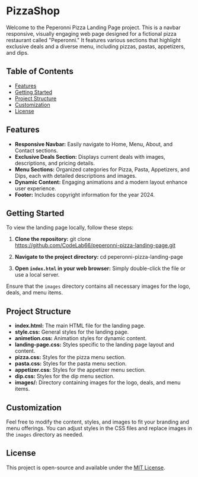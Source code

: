 # PizzaShop

Welcome to the Peperonni Pizza Landing Page project. This is a navbar responsive, visually engaging web page designed for a fictional pizza restaurant called "Peperonni." It features various sections that highlight exclusive deals and a diverse menu, including pizzas, pastas, appetizers, and dips.

## Table of Contents

- [Features](#features)
- [Getting Started](#getting-started)
- [Project Structure](#project-structure)
- [Customization](#customization)
- [License](#license)

## Features

- **Responsive Navbar:** Easily navigate to Home, Menu, About, and Contact sections.
- **Exclusive Deals Section:** Displays current deals with images, descriptions, and pricing details.
- **Menu Sections:** Organized categories for Pizza, Pasta, Appetizers, and Dips, each with detailed descriptions and images.
- **Dynamic Content:** Engaging animations and a modern layout enhance user experience.
- **Footer:** Includes copyright information for the year 2024.

## Getting Started

To view the landing page locally, follow these steps:

1. **Clone the repository:**
   git clone https://github.com/CodeLab66/peperonni-pizza-landing-page.git

2. **Navigate to the project directory:**
   cd peperonni-pizza-landing-page

3. **Open `index.html` in your web browser:**
   Simply double-click the file or use a local server.

Ensure that the `images` directory contains all necessary images for the logo, deals, and menu items.

## Project Structure

- **index.html:** The main HTML file for the landing page.
- **style.css:** General styles for the landing page.
- **animetion.css:** Animation styles for dynamic content.
- **landing-page.css:** Styles specific to the landing page layout and content.
- **pizza.css:** Styles for the pizza menu section.
- **pasta.css:** Styles for the pasta menu section.
- **appetizer.css:** Styles for the appetizer menu section.
- **dip.css:** Styles for the dip menu section.
- **images/:** Directory containing images for the logo, deals, and menu items.

## Customization

Feel free to modify the content, styles, and images to fit your branding and menu offerings. You can adjust styles in the CSS files and replace images in the `images` directory as needed.

## License

This project is open-source and available under the [MIT License](LICENSE).
